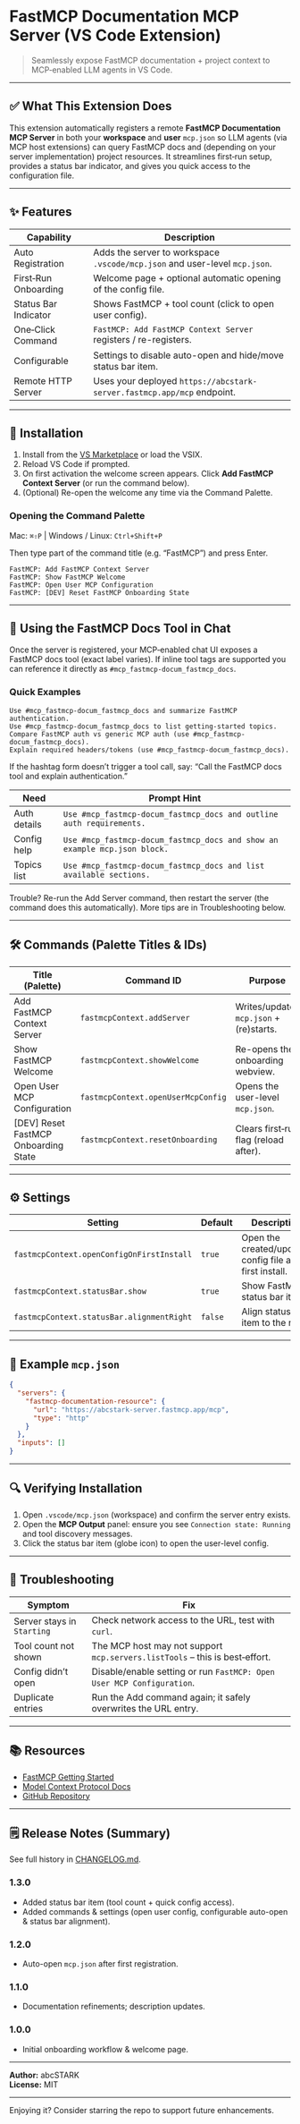 # FastMCP Documentation MCP Server (VS Code Extension)

> Seamlessly expose FastMCP documentation + project context to MCP‑enabled LLM agents in VS Code.

---

## ✅ What This Extension Does

This extension automatically registers a remote **FastMCP Documentation MCP Server** in both your **workspace** and **user** `mcp.json` so LLM agents (via MCP host extensions) can query FastMCP docs and (depending on your server implementation) project resources. It streamlines first‑run setup, provides a status bar indicator, and gives you quick access to the configuration file.

---

## ✨ Features

| Capability           | Description                                                                |
| -------------------- | -------------------------------------------------------------------------- |
| Auto Registration    | Adds the server to workspace `.vscode/mcp.json` and user-level `mcp.json`. |
| First‑Run Onboarding | Welcome page + optional automatic opening of the config file.              |
| Status Bar Indicator | Shows FastMCP + tool count (click to open user config).                    |
| One‑Click Command    | `FastMCP: Add FastMCP Context Server` registers / re-registers.            |
| Configurable         | Settings to disable auto-open and hide/move status bar item.               |
| Remote HTTP Server   | Uses your deployed `https://abcstark-server.fastmcp.app/mcp` endpoint.     |

---

## 🚀 Installation

1. Install from the [VS Marketplace](https://marketplace.visualstudio.com/items?itemName=abcSTARK.vscode-llm-fastmcp-context) or load the VSIX.
2. Reload VS Code if prompted.
3. On first activation the welcome screen appears. Click **Add FastMCP Context Server** (or run the command below).
4. (Optional) Re-open the welcome any time via the Command Palette.

### Opening the Command Palette

Mac: `⌘⇧P` | Windows / Linux: `Ctrl+Shift+P`

Then type part of the command title (e.g. “FastMCP”) and press Enter.

```text
FastMCP: Add FastMCP Context Server
FastMCP: Show FastMCP Welcome
FastMCP: Open User MCP Configuration
FastMCP: [DEV] Reset FastMCP Onboarding State
```

---

## 🧠 Using the FastMCP Docs Tool in Chat

Once the server is registered, your MCP‑enabled chat UI exposes a FastMCP docs tool (exact label varies). If inline tool tags are supported you can reference it directly as `#mcp_fastmcp-docum_fastmcp_docs`.

### Quick Examples

```text
Use #mcp_fastmcp-docum_fastmcp_docs and summarize FastMCP authentication.
Use #mcp_fastmcp-docum_fastmcp_docs to list getting-started topics.
Compare FastMCP auth vs generic MCP auth (use #mcp_fastmcp-docum_fastmcp_docs).
Explain required headers/tokens (use #mcp_fastmcp-docum_fastmcp_docs).
```

If the hashtag form doesn’t trigger a tool call, say: “Call the FastMCP docs tool and explain authentication.”

| Need         | Prompt Hint                                                               |
| ------------ | ------------------------------------------------------------------------- |
| Auth details | `Use #mcp_fastmcp-docum_fastmcp_docs and outline auth requirements.`      |
| Config help  | `Use #mcp_fastmcp-docum_fastmcp_docs and show an example mcp.json block.` |
| Topics list  | `Use #mcp_fastmcp-docum_fastmcp_docs and list available sections.`        |

Trouble? Re-run the Add Server command, then restart the server (the command does this automatically). More tips are in Troubleshooting below.

---

## 🛠 Commands (Palette Titles & IDs)

| Title (Palette)                      | Command ID                         | Purpose                                 |
| ------------------------------------ | ---------------------------------- | --------------------------------------- |
| Add FastMCP Context Server           | `fastmcpContext.addServer`         | Writes/updates `mcp.json` + (re)starts. |
| Show FastMCP Welcome                 | `fastmcpContext.showWelcome`       | Re-opens the onboarding webview.        |
| Open User MCP Configuration          | `fastmcpContext.openUserMcpConfig` | Opens the user-level `mcp.json`.        |
| [DEV] Reset FastMCP Onboarding State | `fastmcpContext.resetOnboarding`   | Clears first‑run flag (reload after).   |

---

## ⚙️ Settings

| Setting                                   | Default | Description                                               |
| ----------------------------------------- | ------- | --------------------------------------------------------- |
| `fastmcpContext.openConfigOnFirstInstall` | `true`  | Open the created/updated config file after first install. |
| `fastmcpContext.statusBar.show`           | `true`  | Show FastMCP status bar item.                             |
| `fastmcpContext.statusBar.alignmentRight` | `false` | Align status bar item to the right.                       |

---

## 📄 Example `mcp.json`

```json
{
  "servers": {
    "fastmcp-documentation-resource": {
      "url": "https://abcstark-server.fastmcp.app/mcp",
      "type": "http"
    }
  },
  "inputs": []
}
```

---

## 🔍 Verifying Installation

1. Open `.vscode/mcp.json` (workspace) and confirm the server entry exists.
2. Open the **MCP Output** panel: ensure you see `Connection state: Running` and tool discovery messages.
3. Click the status bar item (globe icon) to open the user-level config.

---

## 🧪 Troubleshooting

| Symptom                    | Fix                                                                         |
| -------------------------- | --------------------------------------------------------------------------- |
| Server stays in `Starting` | Check network access to the URL, test with `curl`.                          |
| Tool count not shown       | The MCP host may not support `mcp.servers.listTools` – this is best‑effort. |
| Config didn’t open         | Disable/enable setting or run `FastMCP: Open User MCP Configuration`.       |
| Duplicate entries          | Run the Add command again; it safely overwrites the URL entry.              |

---

## 📚 Resources

- [FastMCP Getting Started](https://gofastmcp.com/getting-started/welcome)
- [Model Context Protocol Docs](https://modelcontextprotocol.io/docs/getting-started/intro)
- [GitHub Repository](https://github.com/abcSTARK/vscode-llm-fastmcp-context)

---

<!-- (Docs Tool section moved up for visibility) -->

## 🗒 Release Notes (Summary)

See full history in [CHANGELOG.md](./CHANGELOG.md).

### 1.3.0

- Added status bar item (tool count + quick config access).
- Added commands & settings (open user config, configurable auto-open & status bar alignment).

### 1.2.0

- Auto-open `mcp.json` after first registration.

### 1.1.0

- Documentation refinements; description updates.

### 1.0.0

- Initial onboarding workflow & welcome page.

---

**Author:** abcSTARK  
**License:** MIT

---

Enjoying it? Consider starring the repo to support future enhancements.
